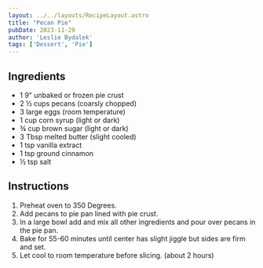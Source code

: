 ```yaml
---
layout: ../../layouts/RecipeLayout.astro
title: "Pecan Pie"
pubDate: 2023-11-29
author: 'Leslie Bydalek'
tags: ['Dessert', 'Pie']
---
```


<h2 class='text-2xl py-4'>Ingredients</h2>
<ul class='list-disc ms-4 ps-4 py-2'>
    <li>1 9" unbaked or frozen pie crust</li>
    <li>2 ½ cups pecans (coarsly chopped)</li>
    <li>3 large eggs (room temperature)</li>
    <li>1 cup corn syrup (light or dark)</li>
    <li>¾ cup brown sugar (light or dark)</li>
    <li>3 Tbsp melted butter (slight cooled)</li>
    <li>1 tsp vanilla extract</li>
    <li>1 tsp ground cinnamon</li>
    <li>½ tsp salt</li>
</ul>
<h2 class='text-2xl py-4'>Instructions</h2>
<ol class='list-decimal ms-4 ps-4 py-2'>
    <li>Preheat oven to 350 Degrees.</li>
    <li>Add pecans to pie pan lined with pie crust.</li>
    <li>In a large bowl add and mix all other ingredients and pour over pecans in the pie pan.</li>
    <li>Bake for 55-60 minutes until center has slight jiggle but sides are firm and set.</li>
    <li>Let cool to room temperature before slicing. (about 2 hours)</li>
</ol>